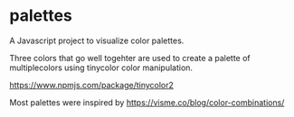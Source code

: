 # palettes

A Javascript project to visualize color palettes. 

Three colors that go well togehter are used to create a palette of multiplecolors using tinycolor color manipulation. 

https://www.npmjs.com/package/tinycolor2

Most palettes were inspired by https://visme.co/blog/color-combinations/
